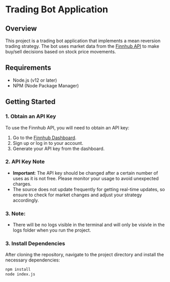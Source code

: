 # Trading Bot Application

## Overview
This project is a trading bot application that implements a mean reversion trading strategy. The bot uses market data from the [Finnhub API](https://finnhub.io/) to make buy/sell decisions based on stock price movements. 

## Requirements
- Node.js (v12 or later)
- NPM (Node Package Manager)

## Getting Started

### 1. Obtain an API Key
To use the Finnhub API, you will need to obtain an API key:
1. Go to the [Finnhub Dashboard](https://finnhub.io/dashboard).
2. Sign up or log in to your account.
3. Generate your API key from the dashboard.

### 2. API Key Note
- **Important**: The API key should be changed after a certain number of uses as it is not free. Please monitor your usage to avoid unexpected charges.
- The source does not update frequently for getting real-time updates, so ensure to check for market changes and adjust your strategy accordingly.

### 3. Note: 
- There will be no logs visible in the terminal and will only be visivle in the logs folder when you run the project.

### 3. Install Dependencies
After cloning the repository, navigate to the project directory and install the necessary dependencies:

```bash
npm install
node index.js